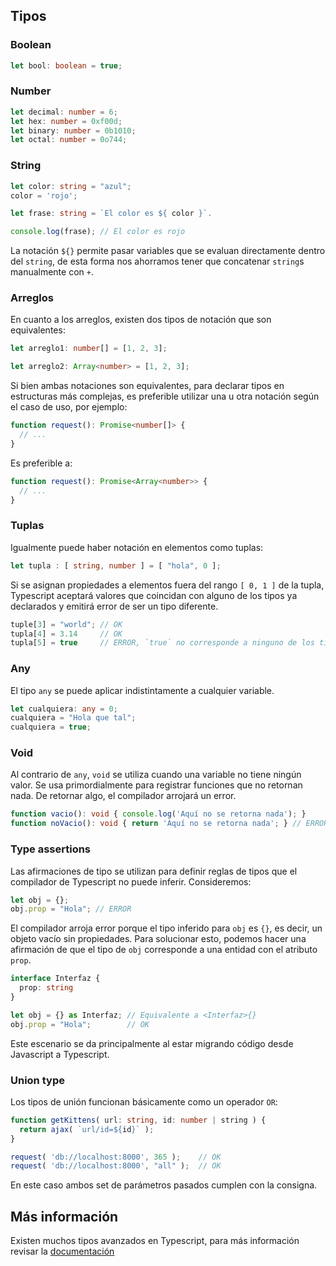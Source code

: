 ## Tipos


### Boolean

```typescript
let bool: boolean = true;
```


### Number

```typescript
let decimal: number = 6;
let hex: number = 0xf00d;
let binary: number = 0b1010;
let octal: number = 0o744;
```


### String

```typescript
let color: string = "azul";
color = 'rojo';

let frase: string = `El color es ${ color }`.

console.log(frase); // El color es rojo
```

La notación `${}` permite pasar variables que se evaluan directamente dentro del `string`, de esta forma nos ahorramos tener que concatenar `string`s manualmente con `+`.


### Arreglos

En cuanto a los arreglos, existen dos tipos de notación que son equivalentes:

```typescript
let arreglo1: number[] = [1, 2, 3];

let arreglo2: Array<number> = [1, 2, 3];
```

Si bien ambas notaciones son equivalentes, para declarar tipos en estructuras más complejas, es preferible utilizar una u otra notación según el caso de uso, por ejemplo:

```typescript
function request(): Promise<number[]> {
  // ...
}
```

Es preferible a: 

```typescript
function request(): Promise<Array<number>> {
  // ...
}
```


### Tuplas

Igualmente puede haber notación en elementos como tuplas:

```typescript
let tupla : [ string, number ] = [ "hola", 0 ];
```

Si se asignan propiedades a elementos fuera del rango `[ 0, 1 ]` de la tupla, Typescript aceptará valores que coincidan con alguno de los tipos ya declarados y emitirá error de ser un tipo diferente.

```typescript
tuple[3] = "world"; // OK
tupla[4] = 3.14     // OK
tupla[5] = true     // ERROR, `true` no corresponde a ninguno de los tipos anteriores `string | number`
```


### Any

El tipo `any` se puede aplicar indistintamente a cualquier variable.

```typescript
let cualquiera: any = 0;
cualquiera = "Hola que tal";
cualquiera = true; 
```


### Void

Al contrario de `any`, `void` se utiliza cuando una variable no tiene ningún valor. Se usa primordialmente para registrar funciones que no retornan nada. De retornar algo, el compilador arrojará un error.

```typescript
function vacio(): void { console.log('Aquí no se retorna nada'); }
function noVacio(): void { return 'Aquí no se retorna nada'; } // ERROR
```


### Type assertions

Las afirmaciones de tipo se utilizan para definir reglas de tipos que el compilador de Typescript no puede inferir. Consideremos:

```typescript
let obj = {};
obj.prop = "Hola"; // ERROR
```

El compilador arroja error porque el tipo inferido para `obj` es `{}`, es decir, un objeto vacío sin propiedades. Para solucionar esto, podemos hacer una afirmación de que el tipo de `obj` corresponde a una entidad con el atributo `prop`. 

```typescript
interface Interfaz {
  prop: string
}

let obj = {} as Interfaz; // Equivalente a <Interfaz>{}
obj.prop = "Hola";        // OK
```

Este escenario se da principalmente al estar migrando código desde Javascript a Typescript.


### Union type

Los tipos de unión funcionan básicamente como un operador `OR`:

```typescript
function getKittens( url: string, id: number | string ) {
  return ajax( `url/id=${id}` );
}

request( 'db://localhost:8000', 365 );    // OK
request( 'db://localhost:8000', "all" );  // OK
```

En este caso ambos set de parámetros pasados cumplen con la consigna.


## Más información

Existen muchos tipos avanzados en Typescript, para más información revisar la [documentación](https://www.typescriptlang.org/docs/handbook/advanced-types.html)



